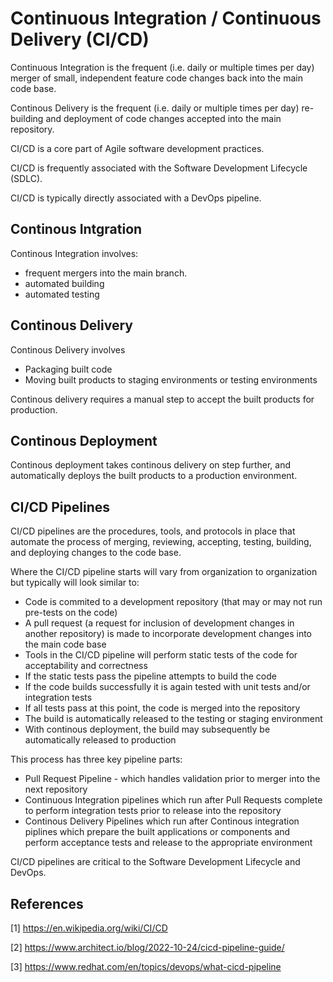 # Continuous Integration / Continuous Delivery (CI/CD)

Continuous Integration is the frequent (i.e. daily or multiple times per day) merger of small, independent feature code changes back into the main code base.

Continous Delivery is the frequent (i.e. daily or multiple times per day) re-building and deployment of code changes accepted into the main repository.

CI/CD is a core part of Agile software development practices.

CI/CD is frequently associated with the Software Development Lifecycle (SDLC).

CI/CD is typically directly associated with a DevOps pipeline.

## Continous Intgration

Continous Integration involves:
* frequent mergers into the main branch.
* automated building
* automated testing

## Continous Delivery

Continous Delivery involves
* Packaging built code
* Moving built products to staging environments or testing environments

Continous delivery requires a manual step to accept the built products for production.

## Continous Deployment

Continous deployment takes continous delivery on step further, and automatically deploys the built products to a production environment.

## CI/CD Pipelines

CI/CD pipelines are the procedures, tools, and protocols in place that automate the process of merging, reviewing, accepting, testing, building, and deploying changes to the code base.

Where the CI/CD pipeline starts will vary from organization to organization but typically will look similar to:
* Code is commited to a development repository (that may or may not run pre-tests on the code)
* A pull request (a request for inclusion of development changes in another repository) is made to incorporate development changes into the main code base
* Tools in the CI/CD pipeline will perform static tests of the code for acceptability and correctness
* If the static tests pass the pipeline attempts to build the code
* If the code builds successfully it is again tested with unit tests and/or integration tests
* If all tests pass at this point, the code is merged into the repository
* The build is automatically released to the testing or staging environment
* With continous deployment, the build may subsequently be automatically released to production

This process has three key pipeline parts:
* Pull Request Pipeline - which handles validation prior to merger into the next repository
* Continuous Integration pipelines which run after Pull Requests complete to perform integration tests prior to release into the repository
* Continous Delivery Pipelines which run after Continous integration piplines which prepare the built applications or components and perform acceptance tests and release to the appropriate environment

CI/CD pipelines are critical to the Software Development Lifecycle and DevOps.

## References

[1] https://en.wikipedia.org/wiki/CI/CD

[2] https://www.architect.io/blog/2022-10-24/cicd-pipeline-guide/

[3] https://www.redhat.com/en/topics/devops/what-cicd-pipeline
